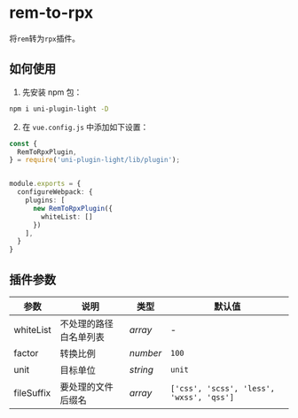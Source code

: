 # rem-to-rpx

将`rem`转为`rpx`插件。

## 如何使用

1. 先安装 npm 包：

```bash
npm i uni-plugin-light -D
```

2. 在 `vue.config.js` 中添加如下设置：

```ts
const {
  RemToRpxPlugin,
} = require('uni-plugin-light/lib/plugin');


module.exports = {
  configureWebpack: {
    plugins: [
      new RemToRpxPlugin({
        whiteList: []
      })
    ],
  }
}
```

## 插件参数


| 参数       | 说明                   | 类型     | 默认值                                   |
| ---------- | ---------------------- | -------- | ---------------------------------------- |
| whiteList  | 不处理的路径白名单列表 | _array_  | -                                        |
| factor     | 转换比例               | _number_ | `100`                                    |
| unit       | 目标单位               | _string_ | `unit`                                   |
| fileSuffix | 要处理的文件后缀名     | _array_  | `['css', 'scss', 'less', 'wxss', 'qss']` |

